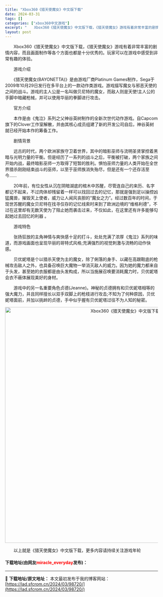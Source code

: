 ```yaml
---
title: "Xbox360《猎天使魔女》中文版下载"
date: 2024-03-31
tags: []
categories: ["xbox360中文游戏"]
excerpt: "　　Xbox360《猎天使魔女》中文版下载，《猎天使魔女》游戏有着非常丰富的剧情内容，而且画面制作等各个方面也都是十分优秀的。玩家可以在游戏中感受到非常有趣的体验。 　　游戏介绍 　　《猎天使魔女(BAYONETTA)》是由游戏厂商Platinum Games制作，Sega于2009年10月29日发&hellip;"
layout: post
---
```


 <p>　　Xbox360《猎天使魔女》中文版下载，《猎天使魔女》游戏有着非常丰富的剧情内容，而且画面制作等各个方面也都是十分优秀的。玩家可以在游戏中感受到非常有趣的体验。</p> <p>　　游戏介绍</p> <p>　　《猎天使魔女(BAYONETTA)》是由游戏厂商Platinum Games制作，Sega于2009年10月29日发行在多平台上的一款动作类游戏。游戏描写魔女与邪恶天使的之间的战斗。游戏的主人公是一名叫做贝尼特的魔女，而敌人则是天使!主人公的手脚中暗藏枪械，并可以使用华丽的拳脚进行攻击。</p> <p>　　官方介绍</p> <p>　　本作是由《鬼泣》系列之父神谷英树制作的全新次世代动作游戏。自Capcom旗下的Clover工作室解散，并由其核心成员组建了新的开发公司自后，神谷英树就已经开始本作的筹备工作。</p> <p>　　剧情背景</p> <p>　　远古的时代，两个欧洲家族守卫着世界，其中的暗影巫师与流明圣贤掌控着黑暗与光明力量的平衡。但是经历了一系列的战斗之后，平衡被打破，两个家族之间开始内战，最终暗影巫师一方取得了短暂的胜利。惧怕巫师力量的人类开始在全世界猎杀刚刚结束战斗的巫师，以至于巫师族消失殆尽，但是还有一个还存活至今&hellip;&hellip;</p> <p>　　20年前，有位女性从沉在阴暗湖底的棺木中苏醒，尽管连自己的来历、名字都记不起来，不过肉体却残留着一样可以找回过去的记忆，那就是强到足以操控凶猛魔兽，摧毁天上使者，威力让人闻风丧胆的&ldquo;魔女之力&rdquo;。经过数百年的时间，于现世苏醒的魔女贝尼特在找寻仅存的记忆线索时来到了欧洲边境的&ldquo;维格利德&rdquo;，不过在这里却有无数天使为了阻止她而袭击过来，不仅如此，在这里还有许多能够勾起她过去回忆的利器 。</p> <p>　　游戏特色</p> <p>　　张扬狂放的主角神情与爽快感十足的打斗，处处充满了浓厚《鬼泣》系列的味道，而游戏画面也呈现华丽的哥特式风格;充满强烈的视觉刺激与流畅的动作快感。</p> <p>　　贝优妮塔是个以猎杀天使为主的魔女，除了俐落的身手、以藏在高跟鞋底的枪械攻击敌人之外，也具备召唤巨大魔物一举消灭敌人的威力。因为她的魔力都来自于头发，甚至她的衣服都是由头发构成，所以当施展召唤要消耗魔力时，贝优妮塔会衣不蔽体展现美好的身材。</p> <p>　　游戏中的另一名重要角色贞德(Jeanne)。神秘的贞德拥有和贝优妮塔相等的强大魔力，并且同样擅长以双手双脚上的枪枝进行攻击;不知为了何种原因，贝优妮塔面前，并加以挑衅的贞德，手中似乎握有贝优妮塔过往不为人知的秘密。</p> <p align="center"><img align="" border="0" src="https://lad.sfcrom.cn/wp-content/uploads/2024/03/20240330_66084176422ea.jpg" width="776" alt="Xbox360《猎天使魔女》中文版下载" /></p> <p>　　以上就是《猎天使魔女》中文版下载，更多内容请持续关注游戏年轮</p> <p><h4>下载地址(由网友<font color="red">miracle_everyday</font>发布)：</h4></p> 

---
📖 **下载地址/原文地址：** 本文最初发布于我的博客网站：[https://lad.sfcrom.cn/2024/03/98720/](https://lad.sfcrom.cn/2024/03/98720/)
